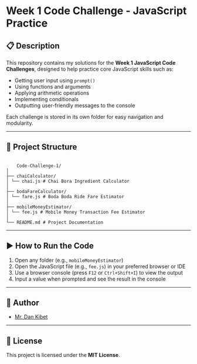 # Week 1 Code Challenge - JavaScript Practice

## 📋 Description

This repository contains my solutions for the **Week 1 JavaScript Code Challenges**, designed to help practice core JavaScript skills such as:

- Getting user input using `prompt()`
- Using functions and arguments
- Applying arithmetic operations
- Implementing conditionals
- Outputting user-friendly messages to the console

Each challenge is stored in its own folder for easy navigation and modularity.

---

## 📁 Project Structure


```
  
    Code-Challenge-1/
│
├── chaiCalculator/
│ └── chai.js # Chai Bora Ingredient Calculator
│
├── bodaFareCalculator/
│ └── fare.js # Boda Boda Ride Fare Estimator
│
├── mobileMoneyEstimator/
│ └── fee.js # Mobile Money Transaction Fee Estimator
│
└── README.md # Project Documentation

```

---

## ▶️ How to Run the Code

1. Open any folder (e.g., `mobileMoneyEstimator`)
2. Open the JavaScript file (e.g., `fee.js`) in your preferred browser or IDE
3. Use a browser console (press `F12` or `Ctrl+Shift+I`) to view the output
4. Input a value when prompted and see the result in the console

---

## 👤 Author

- [Mr. Dan Kibet](https://github.com/mr-dan-kibet)

---

## 📄 License

This project is licensed under the **MIT License**.  



